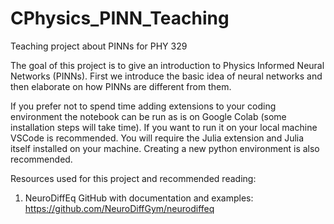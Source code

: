 # CPhysics_PINN_Teaching
Teaching project about PINNs for PHY 329

The goal of this project is to give an introduction to Physics Informed Neural Networks (PINNs). First we introduce the basic idea of neural networks and then elaborate on how PINNs are different from them.

If you prefer not to spend time adding extensions to your coding environment the notebook can be run as is on Google Colab (some installation steps will take time).
If you want to run it on your local machine VSCode is recommended. You will require the Julia extension and Julia itself installed on your machine. Creating a new python environment is also recommended.

Resources used for this project and recommended reading:
1) NeuroDiffEq GitHub with documentation and examples: https://github.com/NeuroDiffGym/neurodiffeq

